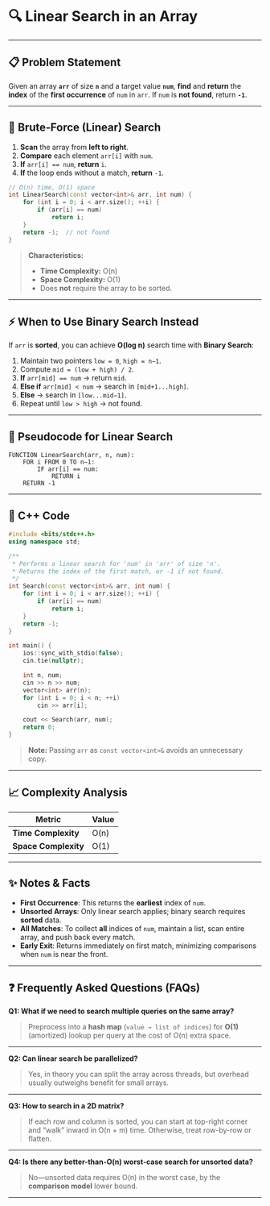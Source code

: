 # 🔍 Linear Search in an Array

---

## 📋 Problem Statement

Given an array **`arr`** of size **`n`** and a target value **`num`**, **find** and **return** the **index** of the **first occurrence** of `num` in `arr`. If `num` is **not found**, return **`-1`**.

---

## 🐢 Brute‑Force (Linear) Search

1. **Scan** the array from **left to right**.
2. **Compare** each element `arr[i]` with `num`.
3. **If** `arr[i] == num`, **return** `i`.
4. **If** the loop ends without a match, **return** `-1`.

```cpp
// O(n) time, O(1) space
int LinearSearch(const vector<int>& arr, int num) {
    for (int i = 0; i < arr.size(); ++i) {
        if (arr[i] == num)
            return i;
    }
    return -1;  // not found
}
```

> **Characteristics:**
>
> * **Time Complexity:** O(n)
> * **Space Complexity:** O(1)
> * Does **not** require the array to be sorted.

---

## ⚡ When to Use Binary Search Instead

If `arr` is **sorted**, you can achieve **O(log n)** search time with **Binary Search**:

1. Maintain two pointers `low = 0`, `high = n−1`.
2. Compute `mid = (low + high) / 2`.
3. **If** `arr[mid] == num` → return `mid`.
4. **Else if** `arr[mid] < num` → search in `[mid+1...high]`.
5. **Else** → search in `[low...mid−1]`.
6. Repeat until `low > high` → not found.

---

## 📝 Pseudocode for Linear Search

```text
FUNCTION LinearSearch(arr, n, num):
    FOR i FROM 0 TO n−1:
        IF arr[i] == num:
            RETURN i
    RETURN -1
```

---

## 💾 C++ Code

```cpp
#include <bits/stdc++.h>
using namespace std;

/**
 * Performs a linear search for 'num' in 'arr' of size 'n'.
 * Returns the index of the first match, or -1 if not found.
 */
int Search(const vector<int>& arr, int num) {
    for (int i = 0; i < arr.size(); ++i) {
        if (arr[i] == num)
            return i;
    }
    return -1;
}

int main() {
    ios::sync_with_stdio(false);
    cin.tie(nullptr);

    int n, num;
    cin >> n >> num;
    vector<int> arr(n);
    for (int i = 0; i < n; ++i)
        cin >> arr[i];

    cout << Search(arr, num);
    return 0;
}
```

> **Note:** Passing `arr` as `const vector<int>&` avoids an unnecessary copy.

---

## 📈 Complexity Analysis

| Metric               | Value |
| -------------------- | ----- |
| **Time Complexity**  | O(n)  |
| **Space Complexity** | O(1)  |

---

## ✨ Notes & Facts

* **First Occurrence**: This returns the **earliest** index of `num`.
* **Unsorted Arrays**: Only linear search applies; binary search requires **sorted** data.
* **All Matches**: To collect **all** indices of `num`, maintain a list, scan entire array, and push back every match.
* **Early Exit**: Returns immediately on first match, minimizing comparisons when `num` is near the front.

---

## ❓ Frequently Asked Questions (FAQs)

**Q1: What if we need to search multiple queries on the same array?**

> Preprocess into a **hash map** (`value → list of indices`) for **O(1)** (amortized) lookup per query at the cost of O(n) extra space.

---

**Q2: Can linear search be parallelized?**

> Yes, in theory you can split the array across threads, but overhead usually outweighs benefit for small arrays.

---

**Q3: How to search in a 2D matrix?**

> If each row and column is sorted, you can start at top-right corner and “walk” inward in O(n + m) time. Otherwise, treat row-by-row or flatten.

---

**Q4: Is there any better-than-O(n) worst‑case search for unsorted data?**

> No—unsorted data requires O(n) in the worst case, by the **comparison model** lower bound.

---
